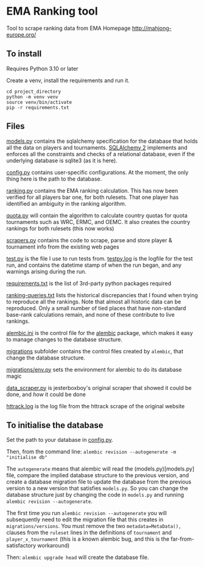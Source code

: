 # EMA Ranking tool

Tool to scrape ranking data from EMA Homepage http://mahjong-europe.org/

## To install

Requires Python 3.10 or later

Create a venv, install the requirements and run it.

```
cd project_directory
python -m venv venv
source venv/bin/activate
pip -r requirements.txt
```

## Files

[models.py](models.py) contains the sqlalchemy specification for the database
that holds all the data on players and tournaments.
[SQLAlchemy 2](https://www.sqlalchemy.org/) implements and enforces
all the constraints and checks of a relational database, even if the underlying
database is sqlite3 (as it is here).

[config.py](config.py) contains user-specific configurations. At the moment,
the only thing here is the path to the database.

[ranking.py](ranking.py) contains the EMA ranking calculation. This has now
been verified for all players bar one, for both rulesets. That one player
has identified an ambiguity in the ranking algorithm.

[quota.py](quota.py) will contain the algorithm to calculate country quotas
for quota tournaments such as WRC, ERMC, and OEMC. It also creates the country
rankings for both rulesets (this now works)

[scrapers.py](scrapers.py) contains
the code to scrape, parse and store player & tournament info from the existing
web pages

[test.py](test.py) is the file I use to run tests from.
[testpy.log](testpy.log) is the logfile for
the test run, and contains the datetime stamp of when the run began, and any
warnings arising during the run.

[requirements.txt](requirements.txt) is the list of 3rd-party python packages
required

[ranking-queries.txt](ranking-queries.txt) lists the historical discrepancies
that I found when trying to reproduce all the rankings.
Note that almost all historic data can be reproduced. Only a small number of
tied places that have non-standard
base-rank calculations remain, and none of these contribute to live rankings.

[alembic.ini](alembic.ini) is the control file for the
[alembic](https://pypi.org/project/alembic/) package, which makes it
easy to manage changes to the database structure.

[migrations](migrations) subfolder contains the control files created by
`alembic`, that change the database structure.

[migrations/env.py](migrations/env.py) sets the environment for alembic to do
its database magic

[data_scraper.py](data_scraper.py) is jesterboxboy's original scraper that
showed it could be done, and *how* it could be done

[httrack.log](httrack.log) is the log file from the httrack scrape of the
original website


## To initialise the database

Set the path to your database in [config.py](config.py).

Then, from the command line:
`alembic revision --autogenerate -m "initialise db"`

The `autogenerate` means that alembic will read the (models.py)[models.py]
file,
compare the implied database structure to the previous version, and create a
database migration file to update the database from the previous version to a
new version that satisfies `models.py`. So you can change the database
structure just by changing the code in `models.py` and running
`alembic revision --autogenerate`.

The first time you run `alembic revision --autogenerate` you will subsequently
need to edit the migration file that this creates in `migrations/versions`.
You must remove the two `metadata=MetaData(),` clauses from the `ruleset` lines
in the definitions of `tournament` and `player_x_tournament`
(this is a known alembic bug, and this is the far-from-satisfactory workaround)

Then:
`alembic upgrade head`
will create the database file.
